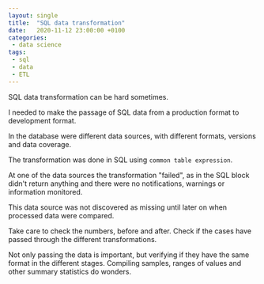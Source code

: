 ```yaml
---
layout: single
title:  "SQL data transformation"
date:   2020-11-12 23:00:00 +0100
categories: 
 - data science
tags: 
 - sql 
 - data 
 - ETL
---
```

SQL data transformation can be hard sometimes.

I needed to make the passage of SQL data from a production format to development format.

In the database were different data sources, with different formats, versions and data coverage.

The transformation was done in SQL using `common table expression`.

At one of the data sources the transformation "failed", as in the SQL block didn't return anything and there were no notifications, warnings or information monitored.

This data source was not discovered as missing until later on when processed data were compared.

Take care to check the numbers, before and after. Check if the cases have passed through the different transformations.

Not only passing the data is important, but verifying if they have the same format in the different stages. Compiling samples, ranges of values and other summary statistics do wonders.
